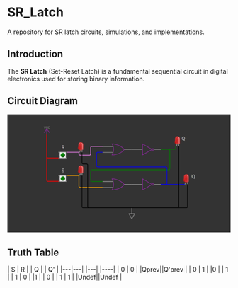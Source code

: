 # SR_Latch
A repository for SR latch circuits, simulations, and implementations.


## Introduction
The **SR Latch** (Set-Reset Latch) is a fundamental sequential circuit in digital electronics used for storing binary information.

## Circuit Diagram
![SR Latch](SR_Latch.png)


## Truth Table
| S | R |   | Q |  | Q' |
|---|---|   |---|  |----|
| 0 | 0 |   |Qprev||Q'prev |
| 0 | 1 |   |0 |   | 1 |
| 1 | 0 |   |1 |   | 0 |
| 1 | 1 |   |Undef||Undef |


